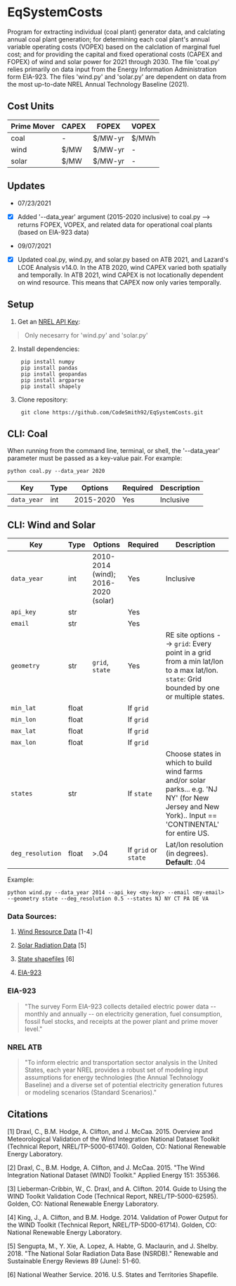 # EqSystemCosts

Program for extracting individual (coal plant) generator data, and calclating annual coal plant generation; for determining each coal plant's annual variable operating costs (VOPEX) based on the calclation of marginal fuel cost; and for providing the capital and fixed operational costs (CAPEX and FOPEX) of wind and solar power for 2021 through 2030. The file 'coal.py' relies primarily on data input from the Energy Information Administration form EIA-923. The files 'wind.py' and 'solar.py' are dependent on data from the most up-to-date NREL Annual Technology Baseline (2021). 

## Cost Units

| Prime Mover  | CAPEX| FOPEX | VOPEX |
| ----- | ---- | --------| -------- |
| coal  | -  | $/MW-yr| $/MWh | 
| wind  | $/MW  | $/MW-yr| - | 
| solar | $/MW | $/MW-yr| - | 

## Updates 

* 07/23/2021
- [x] Added '--data_year' argument (2015-2020 inclusive) to coal.py --> returns FOPEX, VOPEX, and related data for operational coal plants (based on EIA-923 data)
* 09/07/2021
- [x] Updated coal.py, wind.py, and solar.py based on ATB 2021, and Lazard's LCOE Analysis v14.0. In the ATB 2020, wind CAPEX varied both spatially and temporally. In ATB 2021, wind CAPEX is not locationally dependent on wind resource. This means that CAPEX now only varies temporally. 

## Setup
1. Get an [NREL API Key](https://developer.nrel.gov/signup/):
> Only necesarry for 'wind.py' and 'solar.py'

2. Install dependencies:

        pip install numpy
        pip install pandas
        pip install geopandas
        pip install argparse
        pip install shapely
       
        
3. Clone repository:

        git clone https://github.com/CodeSmith92/EqSystemCosts.git


## CLI: Coal

When running from the command line, terminal, or shell, the '--data_year' parameter must be passed as a key-value pair. For example:

    python coal.py --data_year 2020


| Key   | Type | Options | Required | Description|
| ----- | ---- | --------| -------- | ---------- |
| `data_year`  | int  | 2015-2020| Yes     | Inclusive  |


## CLI: Wind and Solar

| Key   | Type | Options | Required | Description|
| ----- | ---- | --------| -------- | ---------- |
| `data_year`  | int  | 2010-2014 (wind); 2016-2020 (solar) | Yes     | Inclusive  |
| `api_key` | str |         | Yes     |            |
| `email`  | str  |         | Yes     |            |
| `geometry` | str | `grid`, `state` | Yes | RE site options --> `grid`: Every point in a grid from a min lat/lon to a max lat/lon. `state`: Grid bounded by one or multiple states.|
| `min_lat`   | float |         | If `grid` |            |
| `min_lon`   | float |         | If `grid` |            |
| `max_lat`   | float |         | If `grid` |            |
| `max_lon`   | float |         | If `grid` |            |
| `states`    | str |        | If `state` | Choose states in which to build wind farms and/or solar parks... e.g. 'NJ NY' (for New Jersey and New York).. Input == 'CONTINENTAL' for entire US. |
| `deg_resolution` | float | >.04| If `grid` or `state` | Lat/lon resolution (in degrees). **Default:** .04 |

Example:

    python wind.py --data_year 2014 --api_key <my-key> --email <my-email> --geometry state --deg_resolution 0.5 --states NJ NY CT PA DE VA


### Data Sources:

1. [Wind Resource Data](https://www.nrel.gov/grid/wind-toolkit.html) [1-4]

2. [Solar Radiation Data](https://nsrdb.nrel.gov/) [5]

3. [State shapefiles](https://www.weather.gov/gis/USStates) [6]
 
4. [EIA-923](https://www.eia.gov/electricity/data/eia923/)

### EIA-923
>"The survey Form EIA-923 collects detailed electric power data -- monthly and annually -- on electricity generation, fuel consumption, fossil fuel stocks, and receipts at the power plant and prime mover level."

### NREL ATB
>"To inform electric and transportation sector analysis in the United States, each year NREL provides a robust set of modeling input assumptions for energy technologies (the Annual Technology Baseline) and a diverse set of potential electricity generation futures or modeling scenarios (Standard Scenarios)."

## Citations
[1] Draxl, C., B.M. Hodge, A. Clifton, and J. McCaa. 2015. Overview and Meteorological Validation of the Wind Integration National Dataset Toolkit (Technical Report, NREL/TP-5000-61740). Golden, CO: National Renewable Energy Laboratory.

[2] Draxl, C., B.M. Hodge, A. Clifton, and J. McCaa. 2015. "The Wind Integration National Dataset (WIND) Toolkit." Applied Energy 151: 355366.

[3] Lieberman-Cribbin, W., C. Draxl, and A. Clifton. 2014. Guide to Using the WIND Toolkit Validation Code (Technical Report, NREL/TP-5000-62595). Golden, CO: National Renewable Energy Laboratory.

[4] King, J., A. Clifton, and B.M. Hodge. 2014. Validation of Power Output for the WIND Toolkit (Technical Report, NREL/TP-5D00-61714). Golden, CO: National Renewable Energy Laboratory.

[5] Sengupta, M., Y. Xie, A. Lopez, A. Habte, G. Maclaurin, and J. Shelby. 2018. "The National Solar Radiation Data Base (NSRDB)." Renewable and Sustainable Energy Reviews  89 (June): 51-60.

[6] National Weather Service. 2016. U.S. States and Territories Shapefile.
